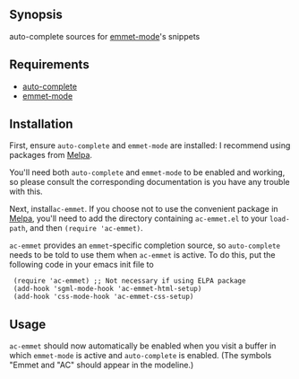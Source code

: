 ## Synopsis

auto-complete sources for [emmet-mode][emmet-mode]'s snippets

## Requirements

- [auto-complete][auto-complete]
- [emmet-mode][emmet-mode]

## Installation


First, ensure `auto-complete` and `emmet-mode` are installed: I recommend
using packages from [Melpa][melpa].

You'll need both `auto-complete` and `emmet-mode` to be enabled and
working, so please consult the corresponding documentation is you have
any trouble with this.

Next, install`ac-emmet`. If you choose not to use the convenient
package in [Melpa][melpa], you'll need to add the directory containing
`ac-emmet.el` to your `load-path`, and then `(require 'ac-emmet)`.

`ac-emmet` provides an `emmet`-specific completion source,
so `auto-complete` needs to be told to use them when `ac-emmet` is
active. To do this, put the following code in your emacs init file to

     (require 'ac-emmet) ;; Not necessary if using ELPA package
     (add-hook 'sgml-mode-hook 'ac-emmet-html-setup)
     (add-hook 'css-mode-hook 'ac-emmet-css-setup)

## Usage

`ac-emmet` should now automatically be enabled when you visit a buffer
in which `emmet-mode` is active and `auto-complete` is enabled. (The
symbols "Emmet and "AC" should appear in the modeline.)


[marmalade]: http://marmalade-repo.org
[melpa]: http://melpa.milkbox.net
[auto-complete]:https://github.com/auto-complete/auto-complete
[emmet-mode]:https://github.com/smihica/emmet-mode
